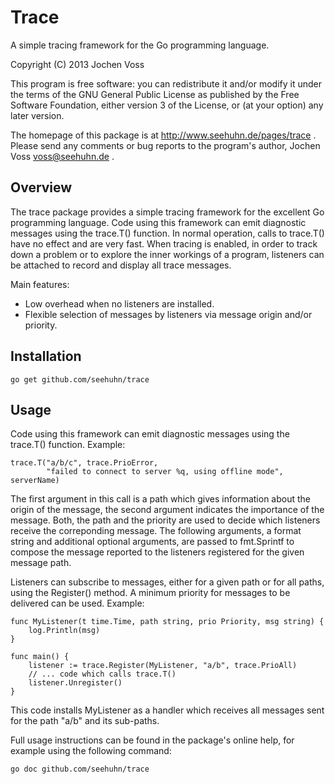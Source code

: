 Trace
=====

A simple tracing framework for the Go programming language.

Copyright (C) 2013  Jochen Voss

This program is free software: you can redistribute it and/or modify
it under the terms of the GNU General Public License as published by
the Free Software Foundation, either version 3 of the License, or
(at your option) any later version.

The homepage of this package is at http://www.seehuhn.de/pages/trace .
Please send any comments or bug reports to the program's author,
Jochen Voss <voss@seehuhn.de> .

Overview
--------

The trace package provides a simple tracing framework for the
excellent Go programming language. Code using this framework can emit
diagnostic messages using the trace.T() function.  In normal
operation, calls to trace.T() have no effect and are very fast.  When
tracing is enabled, in order to track down a problem or to explore the
inner workings of a program, listeners can be attached to record and
display all trace messages.

Main features:
- Low overhead when no listeners are installed.
- Flexible selection of messages by listeners via message origin
  and/or priority.

Installation
------------

    go get github.com/seehuhn/trace

Usage
-----

Code using this framework can emit diagnostic messages using the
trace.T() function.  Example:

    trace.T("a/b/c", trace.PrioError,
            "failed to connect to server %q, using offline mode", serverName)

The first argument in this call is a path which gives information
about the origin of the message, the second argument indicates the
importance of the message.  Both, the path and the priority are
used to decide which listeners receive the correponding message.
The following arguments, a format string and additional optional
arguments, are passed to fmt.Sprintf to compose the message
reported to the listeners registered for the given message path.

Listeners can subscribe to messages, either for a given path or for
all paths, using the Register() method.  A minimum priority for
messages to be delivered can be used.  Example:

    func MyListener(t time.Time, path string, prio Priority, msg string) {
        log.Println(msg)
    }

    func main() {
        listener := trace.Register(MyListener, "a/b", trace.PrioAll)
        // ... code which calls trace.T()
        listener.Unregister()
    }

This code installs MyListener as a handler which receives all
messages sent for the path "a/b" and its sub-paths.

Full usage instructions can be found in the package's online help,
for example using the following command:

    go doc github.com/seehuhn/trace
